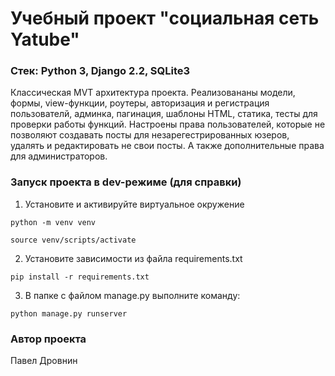 # Учебный проект "социальная сеть Yatube"

### Стек: Python 3, Django 2.2, SQLite3

Классическая MVT архитектура проекта. Реализовананы модели, формы, view-функции, роутеры, авторизация и регистрация пользователй, админка, пагинация, шаблоны HTML, статика, тесты для проверки работы функций.
Настроены права пользователей, которые не позволяют создавать посты для незарегестрированных юзеров, удалять и редактировать не свои посты. А также дополнительные права для администраторов. 


### Запуск проекта в dev-режиме (для справки)
1. Установите и активируйте виртуальное окружение
```
python -m venv venv
```
```
source venv/scripts/activate
```
2. Установите зависимости из файла requirements.txt
```
pip install -r requirements.txt
``` 
3. В папке с файлом manage.py выполните команду:
```
python manage.py runserver
```
### Автор проекта
Павел Дровнин
